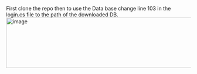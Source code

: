 First clone the repo then to use the Data base change line 103 in the login.cs file to the path of the downloaded DB. 
<img width="951" height="138" alt="image" src="https://github.com/user-attachments/assets/4b88de7c-a299-40a5-b8c6-503eb0afd2b3" />
